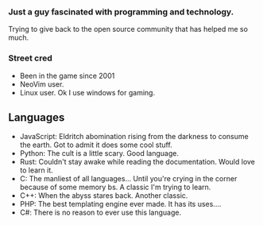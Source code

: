 ### Just a guy fascinated with programming and technology.
Trying to give back to the open source community that has helped me so much. 

### Street cred
* Been in the game since 2001
* NeoVim user.
* Linux user. Ok I use windows for gaming.

## Languages
* JavaScript: Eldritch abomination rising from the darkness to consume the earth. Got to admit it does some cool stuff.
* Python: The cult is a little scary. Good language.
* Rust: Couldn't stay awake while reading the documentation. Would love to learn it.
* C: The manliest of all languages... Until you're crying in the corner because of some memory bs. A classic I'm trying to learn.
* C++: When the abyss stares back. Another classic.
* PHP: The best templating engine ever made. It has its uses....
* C#: There is no reason to ever use this language.
